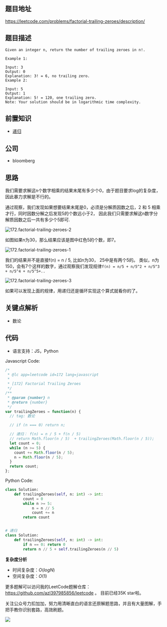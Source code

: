 
## 题目地址
https://leetcode.com/problems/factorial-trailing-zeroes/description/

## 题目描述

```
Given an integer n, return the number of trailing zeroes in n!.

Example 1:

Input: 3
Output: 0
Explanation: 3! = 6, no trailing zero.
Example 2:

Input: 5
Output: 1
Explanation: 5! = 120, one trailing zero.
Note: Your solution should be in logarithmic time complexity.

```

## 前置知识

- [递归](https://github.com/azl397985856/leetcode/blob/master/thinkings/basic-data-structure.md)

## 公司

- bloomberg
  
## 思路

我们需要求解这n个数字相乘的结果末尾有多少个0，由于题目要求log的复杂度，因此暴力求解是不行的。

通过观察，我们发现如果想要结果末尾是0，必须是分解质因数之后，2 和 5 相乘才行，同时因数分解之后发现5的个数远小于2，
因此我们只需要求解这n数字分解质因数之后一共有多少个5即可.

![172.factorial-trailing-zeroes-2](https://tva1.sinaimg.cn/large/007S8ZIlly1ghlubdkzp7j30i10970t2.jpg)

如图如果n为30，那么结果应该是图中红色5的个数，即7。

![172.factorial-trailing-zeroes-1](https://tva1.sinaimg.cn/large/007S8ZIlly1ghlubf2c3fj30hr0b4aar.jpg)

我们的结果并不是直接f(n) = n / 5, 比如n为30， 25中是有两个5的。
类似，n为150，会有7个这样的数字，通过观察我们发现规律`f(n) = n/5 + n/5^2 + n/5^3 + n/5^4 + n/5^5+..`

![172.factorial-trailing-zeroes-3](https://tva1.sinaimg.cn/large/007S8ZIlly1ghlubgxccqj30h3091t9i.jpg)

如果可以发现上面的规律，用递归还是循环实现这个算式就看你的了。
## 关键点解析

- 数论

## 代码

* 语言支持：JS，Python

Javascript Code:

```js
/*
 * @lc app=leetcode id=172 lang=javascript
 *
 * [172] Factorial Trailing Zeroes
 */
/**
 * @param {number} n
 * @return {number}
 */
var trailingZeroes = function(n) {
  // tag: 数论

  // if (n === 0) return n;

  // 递归： f(n) = n / 5 + f(n / 5)
  // return Math.floor(n / 5)  + trailingZeroes(Math.floor(n / 5));
  let count = 0;
  while (n >= 5) {
    count += Math.floor(n / 5);
    n = Math.floor(n / 5);
  }
  return count;
};
```

Python Code:

```python
class Solution:
    def trailingZeroes(self, n: int) -> int:
        count = 0
        while n >= 5:
            n = n // 5
            count += n
        return count


# 递归
class Solution:
    def trailingZeroes(self, n: int) -> int:
        if n == 0: return 0
        return n // 5 + self.trailingZeroes(n // 5)
```

**复杂度分析**
- 时间复杂度：$O(logN)$
- 空间复杂度：$O(1)$

更多题解可以访问我的LeetCode题解仓库：https://github.com/azl397985856/leetcode  。 目前已经35K star啦。

关注公众号力扣加加，努力用清晰直白的语言还原解题思路，并且有大量图解，手把手教你识别套路，高效刷题。


![](https://tva1.sinaimg.cn/large/007S8ZIlly1gfcuzagjalj30p00dwabs.jpg)
